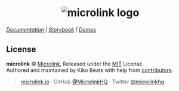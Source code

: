 <h1 align="center">
  <img src="https://microlink.io/logo-banner.png" alt="microlink logo">
</h1>

###### [Documentation](https://docs.microlink.io) | [Storybook](https://storybook.microlink.io) | [Demos](https://microlinkjs.netlify.com/)


## License

**microlink** © [Microlink](https://microlink.io), Released under the [MIT](https://github.com/microlinkhq/microlinkjs/blob/master/LICENSE.md) License.<br>
Authored and maintained by Kiko Beats with help from [contributors](https://github.com/microlinkhq/microlinkjs/contributors).

> [microlink.io](https://microlink.io) · GitHub [@MicrolinkHQ](https://github.com/microlinkhq) · Twitter [@microlinkhq](https://twitter.com/microlinkhq)
